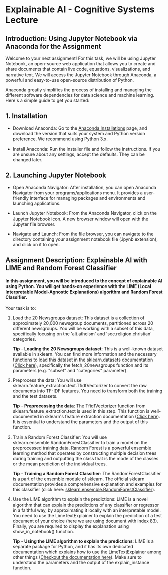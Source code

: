 # Explainable AI - Cognitive Systems Lecture 


## Introduction: Using Jupyter Notebook via Anaconda for the Assignment

Welcome to your next assignment! For this task, we will be using Jupyter Notebook, an open-source web application that allows you to create and share documents that contain live code, equations, visualizations, and narrative text. We will access the Jupyter Notebook through Anaconda, a powerful and easy-to-use open-source distribution of Python.

Anaconda greatly simplifies the process of installing and managing the different software dependencies for data science and machine learning. Here's a simple guide to get you started:

## 1. Installation
- Download Anaconda: Go to the [Anaconda Installations](https://www.anaconda.com/download) page, and download the version that suits your system and Python version preference. We recommend using Python 3.x.

- Install Anaconda: Run the installer file and follow the instructions. If you are unsure about any settings, accept the defaults. They can be changed later.

## 2. Launching Jupyter Notebook
- Open Anaconda Navigator: After installation, you can open Anaconda Navigator from your programs/applications menu. It provides a user-friendly interface for managing packages and environments and launching applications.

- Launch Jupyter Notebook: From the Anaconda Navigator, click on the Jupyter Notebook icon. A new browser window will open with the Jupyter file browser.

- Navigate and Launch: From the file browser, you can navigate to the directory containing your assignment notebook file (.ipynb extension), and click on it to open.





## Assignment Description: Explainable AI with LIME and Random Forest Classifier

#### In this assignment, you will be introduced to the concept of explainable AI using Python. You will get hands-on experience with the LIME (Local Interpretable Model-Agnostic Explanations) algorithm and Random Forest Classifier.

Your task is to:

1. Load the 20 Newsgroups dataset: This dataset is a collection of approximately 20,000 newsgroup documents, partitioned across 20 different newsgroups. You will be working with a subset of this data, specifically focusing on the 'alt.atheism' and 'soc.religion.christian' categories.

     **Tip** - **Loading the 20 Newsgroups dataset**: This is a well-known dataset available in sklearn. You can find more information and the necessary functions to load this dataset in the sklearn.datasets documentation ([Click here](https://scikit-learn.org/stable/modules/generated/sklearn.datasets.fetch_20newsgroups.html)), specifically the fetch_20newsgroups function and its parameters (e.g. "subset" and "categories" parameter).


2. Preprocess the data: You will use sklearn.feature_extraction.text.TfidfVectorizer to convert the raw documents into TF-IDF features. You need to transform both the training and the test datasets.

     **Tip** - **Preprocessing the data**: The TfidfVectorizer function from sklearn.feature_extraction.text is used in this step. This function is well-documented in sklearn's feature extraction documentation ([Click here](https://scikit-learn.org/stable/modules/generated/sklearn.feature_extraction.text.TfidfVectorizer.html)). It is essential to understand the parameters and the output of this function.


3. Train a Random Forest Classifier: You will use sklearn.ensemble.RandomForestClassifier to train a model on the preprocessed training data. Random Forest is a powerful ensemble learning method that operates by constructing multiple decision trees during training and outputting the class that is the mode of the classes or the mean prediction of the individual trees.

      **Tip** - **Training a Random Forest Classifier**: The RandomForestClassifier is a part of the ensemble module of sklearn. The official sklearn documentation provides a comprehensive explanation and examples for this classifier (click here: [sklearn.ensemble.RandomForestClassifier](https://scikit-learn.org/stable/modules/generated/sklearn.ensemble.RandomForestClassifier.html)).


4. Use the LIME algorithm to explain the predictions: LIME is a novel algorithm that can explain the predictions of any classifier or regressor in a faithful way, by approximating it locally with an interpretable model. You need to use the LimeTextExplainer to explain the prediction of a test document of your choice (here we are using document with index 83). Finally, you are required to display the explanation using show_in_notebook() function.

    **Tip** - **Using the LIME algorithm to explain the predictions**: LIME is a separate package for Python, and it has its own dedicated documentation which explains how to use the LimeTextExplainer among other things ([Checkout the documentation here](https://lime-ml.readthedocs.io/en/latest/lime.html#module-lime.lime_text)). Make sure to understand the parameters and the output of the explain_instance function. 
